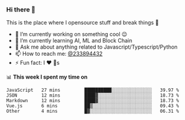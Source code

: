 ### Hi there 👋

<!--
**a233894432/a233894432** is a ✨ _special_ ✨ repository because its `README.md` (this file) appears on your GitHub profile.

Here are some ideas to get you started:

- 🔭 I’m currently working on ...
- 🌱 I’m currently learning ...
- 👯 I’m looking to collaborate on ...
- 🤔 I’m looking for help with ...
- 💬 Ask me about ...
- 📫 How to reach me: ...
- 😄 Pronouns: ...
- ⚡ Fun fact: ...
-->
 
 
This is the place where I opensource stuff and break things :rofl:

- 🔭 I’m currently working on something cool :wink:
- 🌱 I’m currently learning AI, ML and Block Chain
- 💬 Ask me about anything related to Javascript/Typescript/Python
- 📫 How to reach me: [@233894432](https://twitter.com/233894432)
- ⚡ Fun fact: I :heart: :dog:s

📊 **This week I spent my time on**
<!--START_SECTION:waka-->

```text
JavaScript   27 mins         ██████████░░░░░░░░░░░░░░░   39.97 %
JSON         12 mins         ████▓░░░░░░░░░░░░░░░░░░░░   18.73 %
Markdown     12 mins         ████▓░░░░░░░░░░░░░░░░░░░░   18.73 %
Vue.js       6 mins          ██▒░░░░░░░░░░░░░░░░░░░░░░   09.43 %
Other        4 mins          █▓░░░░░░░░░░░░░░░░░░░░░░░   06.31 %
```

<!--END_SECTION:waka-->
